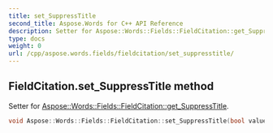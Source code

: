 ```yaml
---
title: set_SuppressTitle
second_title: Aspose.Words for C++ API Reference
description: Setter for Aspose::Words::Fields::FieldCitation::get_SuppressTitle. 
type: docs
weight: 0
url: /cpp/aspose.words.fields/fieldcitation/set_suppresstitle/
---
```

## FieldCitation.set_SuppressTitle method


Setter for [Aspose::Words::Fields::FieldCitation::get_SuppressTitle](./get_suppresstitle/).

```cpp
void Aspose::Words::Fields::FieldCitation::set_SuppressTitle(bool value)
```

